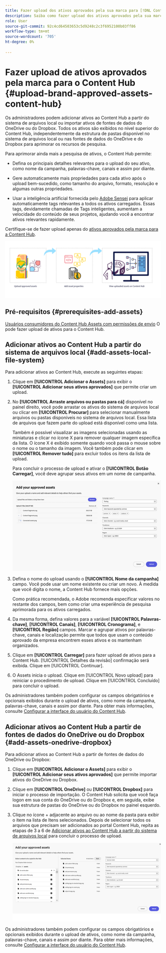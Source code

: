 ```yaml
---
title: Fazer upload dos ativos aprovados pela sua marca para [!DNL Content Hub]
description: Saiba como fazer upload dos ativos aprovados pela sua marca para o Content Hub
role: User
source-git-commit: 92c4cd64503653c5d9248c2c3f6952100b03ff86
workflow-type: tm+mt
source-wordcount: '705'
ht-degree: 0%

---
```



# Fazer upload de ativos aprovados pela marca para o Content Hub {#upload-brand-approved-assets-content-hub}

Os administradores podem adicionar ativos ao Content Hub a partir do sistema de arquivos local ou importar ativos de fontes de dados do OneDrive ou do Dropbox. Todos os ativos são exibidos no nível superior do Content Hub, independentemente da estrutura de pastas disponível no sistema de arquivos local ou nas fontes de dados do OneDrive e do Dropbox para aprimorar os recursos de pesquisa.

Para aprimorar ainda mais a pesquisa de ativos, o Content Hub permite:

* Defina os principais detalhes relevantes para o upload do seu ativo, como nome da campanha, palavras-chave, canais e assim por diante.

* Gere automaticamente mais propriedades para cada ativo após o upload bem-sucedido, como tamanho do arquivo, formato, resolução e algumas outras propriedades.

* Usar a inteligência artificial fornecida pelo [Adobe Sensei](https://www.adobe.com/br/sensei.html) para aplicar automaticamente tags relevantes a todos os ativos carregados. Essas tags, devidamente chamadas de Tags inteligentes, aumentam a velocidade do conteúdo de seus projetos, ajudando você a encontrar ativos relevantes rapidamente.

Certifique-se de fazer upload apenas do [ativos aprovados pela marca para a Content Hub](/help/assets/approve-assets.md).

![Fazer upload de ativos aprovados pela marca](assets/upload-brand-approved-assets.png)

## Pré-requisitos {#prerequisites-add-assets}

[Usuários consumidores do Content Hub Assets com permissões de envio](/help/assets/deploy-content-hub.md#onboard-content-hub-consumer-users-submission-rights) O pode fazer upload de ativos para o Content Hub.

## Adicionar ativos ao Content Hub a partir do sistema de arquivos local {#add-assets-local-file-system}

Para adicionar ativos ao Content Hub, execute as seguintes etapas:

1. Clique em **[!UICONTROL Adicionar o Assets]** para exibir o **[!UICONTROL Adicionar seus ativos aprovados]** que permite criar um upload.

1. No **[!UICONTROL Arraste arquivos ou pastas para cá]** disponível no painel direito, você pode arrastar os ativos do sistema de arquivos local ou clicar em **[!UICONTROL Procurar]** para selecionar manualmente arquivos ou pastas disponíveis no sistema de arquivos local. Essa lista de arquivos que fazem parte do upload está disponível como uma lista.


   Também é possível visualizar as imagens selecionadas usando as miniaturas e clicar no ícone X para remover qualquer imagem específica da lista. O ícone X é exibido somente quando você passa o mouse sobre o nome ou o tamanho da imagem. Você também pode clicar em **[!UICONTROL Remover tudo]** para excluir todos os itens da lista de upload.

   Para concluir o processo de upload e ativar o **[!UICONTROL Botão Carregar]**, você deve agrupar seus ativos em um nome de campanha.

   ![Fazer upload de ativos para o Content Hub](assets/upload-assets-content-hub.png)

1. Defina o nome do upload usando o **[!UICONTROL Nome da campanha]** campo. Você pode usar um nome existente ou criar um novo. À medida que você digita o nome, a Content Hub fornece mais opções. <!--You can define multiple Campaign names for your upload. While you are typing a name, either click anywhere else within the dialog box or press the `,` (Comma) key to register the name.-->

   Como prática recomendada, o Adobe recomenda especificar valores no restante dos campos, bem como criar uma experiência de pesquisa aprimorada para os ativos carregados.

1. Da mesma forma, defina valores para a variável **[!UICONTROL Palavras-chave]**, **[!UICONTROL Canais]**, **[!UICONTROL Cronograma]**, e **[!UICONTROL Região]** campos. Marcar e agrupar ativos por palavras-chave, canais e localização permite que todos que usam o conteúdo aprovado da empresa encontrem esses ativos e os mantenham organizados.

1. Clique em **[!UICONTROL Carregar]** para fazer upload de ativos para a Content Hub. [!UICONTROL Detalhes da revisão] confirmação será exibida. Clique em [!UICONTROL Continuar].

1. O Assets inicia o upload. Clique em [!UICONTROL Novo upload] para reiniciar o procedimento de upload. Clique em [!UICONTROL Concluído] para concluir o upload.

Os administradores também podem configurar os campos obrigatórios e opcionais exibidos durante o upload de ativos, como nome da campanha, palavras-chave, canais e assim por diante. Para obter mais informações, consulte [Configurar a interface do usuário do Content Hub](configure-content-hub-ui-options.md#configure-upload-options-content-hub).


## Adicionar ativos ao Content Hub a partir de fontes de dados do OneDrive ou do Dropbox {#add-assets-onedrive-dropbox}

Para adicionar ativos ao Content Hub a partir de fontes de dados do OneDrive ou Dropbox:

1. Clique em **[!UICONTROL Adicionar o Assets]** para exibir o **[!UICONTROL Adicionar seus ativos aprovados]** que permite importar ativos do OneDrive ou Dropbox.

1. Clique em **[!UICONTROL OneDrive]** ou **[!UICONTROL Dropbox]** para iniciar o processo de importação. O Content Hub solicita que você faça logon em sua conta do OneDrive ou do Dropbox e, em seguida, exibe sua estrutura de pastas do OneDrive ou do Dropbox no painel esquerdo.

1. Clique no ícone + adjacente ao arquivo ou ao nome da pasta para exibir o item na lista de Itens selecionados. Depois de selecionar todos os arquivos que precisam ser adicionados ao portal Content Hub, repita as etapas de 3 a 6 de [Adicionar ativos ao Content Hub a partir do sistema de arquivos local](#add-assets-local-file-system) para concluir o processo de upload.

   ![Fazer upload de ativos para o Content Hub a partir do OneDrive ou do Dropbox](assets/add-assets-onedrive-dropbox.png)

Os administradores também podem configurar os campos obrigatórios e opcionais exibidos durante o upload de ativos, como nome da campanha, palavras-chave, canais e assim por diante. Para obter mais informações, consulte [Configurar a interface do usuário do Content Hub](configure-content-hub-ui-options.md#configure-upload-options-content-hub).


